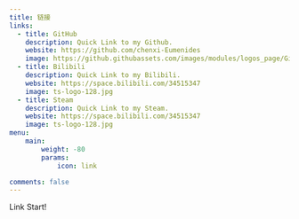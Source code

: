 ```yaml
---
title: 链接
links:
  - title: GitHub
    description: Quick Link to my Github.
    website: https://github.com/chenxi-Eumenides
    image: https://github.githubassets.com/images/modules/logos_page/GitHub-Mark.png
  - title: Bilibili
    description: Quick Link to my Bilibili.
    website: https://space.bilibili.com/34515347
    image: ts-logo-128.jpg
  - title: Steam
    description: Quick Link to my Steam.
    website: https://space.bilibili.com/34515347
    image: ts-logo-128.jpg
menu:
    main:
        weight: -80
        params:
            icon: link

comments: false
---
```


Link Start!
